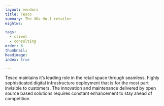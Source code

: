 ```yaml
---
layout: vendors
title: Tesco
summary: The UKs No.1 retailer
eightws:

tags:
  - client
  - consulting
order: 6
thumbnail:
headimage:
index: true

---
```


Tesco maintains it’s leading role in the retail space through seamless, highly sophisticated digital infrastructure deployment that is for the most part invisible to customers. The innovation and maintenance delivered by open source based solutions requires constant enhancement to stay ahead of competition.
